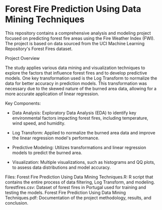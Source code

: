 # Forest Fire Prediction Using Data Mining Techniques
This repository contains a comprehensive analysis and modeling project focused on predicting forest fire areas using the Fire Weather Index (FWI). The project is based on data sourced from the UCI Machine Learning Repository's Forest Fires dataset.

Project Overview

The study applies various data mining and visualization techniques to explore the factors that influence forest fires and to develop predictive models. One key transformation used is the Log Transform to normalize the data for better accuracy in prediction models. This transformation was necessary due to the skewed nature of the burned area data, allowing for a more accurate application of linear regression.

Key Components:
- Data Analysis: Exploratory Data Analysis (EDA) to identify key environmental factors impacting forest fires, including temperature, wind speed, and humidity.

- Log Transform: Applied to normalize the burned area data and improve the linear regression model's performance.

- Predictive Modeling: Utilizes transformations and linear regression models to predict the burned area.

- Visualization: Multiple visualizations, such as histograms and QQ plots, to assess data distributions and model accuracy.

Files:
Forest Fire Prediction Using Data Mining Techniques.R: R script that contains the entire process of data filtering, Log Transform, and modeling.
forestfires.csv: Dataset of forest fires in Portugal used for training and testing the models.
Forest Fire Prediction Using Data Mining Techniques.pdf: Documentation of the project methodology, results, and conclusion.
